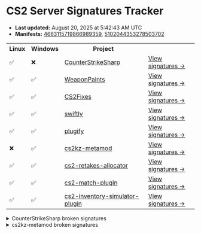 # CS2 Server Signatures Tracker

* **Last updated:** August 20, 2025 at 5:42:43 AM UTC
* **Manifests:** [4663115719866989359](https://steamdb.info/depot/2347771/history/?changeid=M:4663115719866989359), [5102044353278503702](https://steamdb.info/depot/2347773/history/?changeid=M:5102044353278503702)

<table>
<tr><th>Linux</th><th>Windows</th><th>Project</th><th></th></tr><tr><td>✅</td><td>❌</td><td><a href="https://github.com/sebaselizeche/CounterStrikeSharp">CounterStrikeSharp</a></td><td><a href="https://github.com/sebaselizeche/cs2-signatures/blob/main/.github/docs/CounterStrikeSharp.md">View signatures →</a></td></tr><tr><td>✅</td><td>✅</td><td><a href="https://github.com/Nereziel/cs2-WeaponPaints">WeaponPaints</a></td><td><a href="https://github.com/sebaselizeche/cs2-signatures/blob/main/.github/docs/WeaponPaints.md">View signatures →</a></td></tr><tr><td>✅</td><td>✅</td><td><a href="https://github.com/Source2ZE/CS2Fixes">CS2Fixes</a></td><td><a href="https://github.com/sebaselizeche/cs2-signatures/blob/main/.github/docs/CS2Fixes.md">View signatures →</a></td></tr><tr><td>✅</td><td>✅</td><td><a href="https://github.com/swiftly-solution/swiftly">swiftly</a></td><td><a href="https://github.com/sebaselizeche/cs2-signatures/blob/main/.github/docs/swiftly.md">View signatures →</a></td></tr><tr><td>✅</td><td>✅</td><td><a href="https://github.com/untrustedmodders/plugify-source-2">plugify</a></td><td><a href="https://github.com/sebaselizeche/cs2-signatures/blob/main/.github/docs/plugify.md">View signatures →</a></td></tr><tr><td>❌</td><td>✅</td><td><a href="https://github.com/KZGlobalTeam/cs2kz-metamod">cs2kz-metamod</a></td><td><a href="https://github.com/sebaselizeche/cs2-signatures/blob/main/.github/docs/cs2kz-metamod.md">View signatures →</a></td></tr><tr><td>✅</td><td>✅</td><td><a href="https://github.com/yonilerner/cs2-retakes-allocator">cs2-retakes-allocator</a></td><td><a href="https://github.com/sebaselizeche/cs2-signatures/blob/main/.github/docs/cs2-retakes-allocator.md">View signatures →</a></td></tr><tr><td>✅</td><td>✅</td><td><a href="https://github.com/ianlucas/cs2-match-plugin">cs2-match-plugin</a></td><td><a href="https://github.com/sebaselizeche/cs2-signatures/blob/main/.github/docs/cs2-match-plugin.md">View signatures →</a></td></tr><tr><td>✅</td><td>✅</td><td><a href="https://github.com/ianlucas/cs2-inventory-simulator-plugin">cs2-inventory-simulator-plugin</a></td><td><a href="https://github.com/sebaselizeche/cs2-signatures/blob/main/.github/docs/cs2-inventory-simulator-plugin.md">View signatures →</a></td></tr></table>

<details>
  <summary>CounterStrikeSharp broken signatures</summary>

* <sub>✅Linux ❌Windows</sub> CBasePlayerController_SetPawn
* <sub>✅Linux ❌Windows</sub> CBaseEntity_TakeDamageOld

</details>

<details>
  <summary>cs2kz-metamod broken signatures</summary>

* <sub>❌Linux ✅Windows</sub> TraceShape
* <sub>❌Linux ✅Windows</sub> CPhysicsGameSystemFrameBoundary

</details>